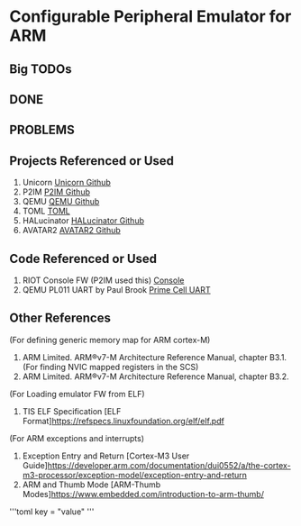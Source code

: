 Configurable Peripheral Emulator for ARM
========================================

Big TODOs
---------
      
      
DONE
----


PROBLEMS
--------
     

Projects Referenced or Used
---------------------------
1) Unicorn [Unicorn Github](https://github.com/unicorn-engine/unicorn)
2) P2IM [P2IM Github](https://github.com/RiS3-Lab/p2im)
3) QEMU [QEMU Github](https://github.com/qemu/qemu)
4) TOML [TOML](https://toml.io/en/)  
5) HALucinator [HALucinator Github](https://github.com/embedded-sec/halucinator)
6) AVATAR2 [AVATAR2 Github](https://github.com/avatartwo/avatar2)

Code Referenced or Used
-----------------------
1) RIOT Console FW (P2IM used this) [Console](https://github.com/RIOT-OS/RIOT/tree/master/examples/default)
2) QEMU PL011 UART by Paul Brook [Prime Cell UART](https://github.com/qemu/qemu/blob/master/hw/char/pl011.c)


Other References
----------------
(For defining generic memory map for ARM cortex-M)
1) ARM Limited. ARM®v7-M Architecture Reference Manual, chapter B3.1.
(For finding NVIC mapped registers in the SCS)
2) ARM Limited. ARM®v7-M Architecture Reference Manual, chapter B3.2.

(For Loading emulator FW from ELF)
1) TIS ELF Specification [ELF Format]https://refspecs.linuxfoundation.org/elf/elf.pdf

(For ARM exceptions and interrupts)
1) Exception Entry and Return [Cortex-M3 User Guide]https://developer.arm.com/documentation/dui0552/a/the-cortex-m3-processor/exception-model/exception-entry-and-return
2) ARM and Thumb Mode [ARM-Thumb Modes]https://www.embedded.com/introduction-to-arm-thumb/

'''toml
key = "value"
'''

